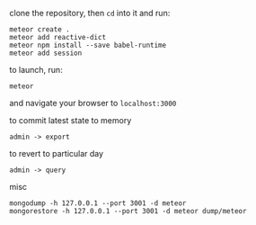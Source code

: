 clone the repository, then `cd` into it and run:

    meteor create .
    meteor add reactive-dict
    meteor npm install --save babel-runtime
    meteor add session

to launch, run:

    meteor

and navigate your browser to `localhost:3000`



to commit latest state to memory

	admin -> export
	
to revert to particular day

	admin -> query



misc
	
	mongodump -h 127.0.0.1 --port 3001 -d meteor
	mongorestore -h 127.0.0.1 --port 3001 -d meteor dump/meteor
